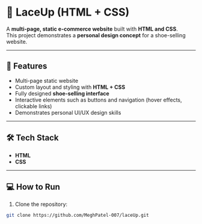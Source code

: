 # 👟 LaceUp (HTML + CSS)

A **multi-page, static e-commerce website** built with **HTML and CSS**.  
This project demonstrates a **personal design concept** for a shoe-selling website.

---

## 🚀 Features
- Multi-page static website  
- Custom layout and styling with **HTML + CSS**  
- Fully designed **shoe-selling interface**  
- Interactive elements such as buttons and navigation (hover effects, clickable links)  
- Demonstrates personal UI/UX design skills  

---

## 🛠️ Tech Stack
- **HTML**  
- **CSS**  

---

## 💻 How to Run
1. Clone the repository:
```bash
git clone https://github.com/MeghPatel-007/laceUp.git

